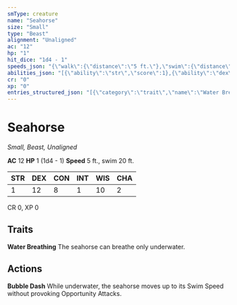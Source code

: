 ```yaml
---
smType: creature
name: "Seahorse"
size: "Small"
type: "Beast"
alignment: "Unaligned"
ac: "12"
hp: "1"
hit_dice: "1d4 - 1"
speeds_json: "{\"walk\":{\"distance\":\"5 ft.\"},\"swim\":{\"distance\":\"20 ft.\"}}"
abilities_json: "[{\"ability\":\"str\",\"score\":1},{\"ability\":\"dex\",\"score\":12},{\"ability\":\"con\",\"score\":8},{\"ability\":\"int\",\"score\":1},{\"ability\":\"wis\",\"score\":10},{\"ability\":\"cha\",\"score\":2}]"
cr: "0"
xp: "0"
entries_structured_json: "[{\"category\":\"trait\",\"name\":\"Water Breathing\",\"text\":\"The seahorse can breathe only underwater.\"},{\"category\":\"action\",\"name\":\"Bubble Dash\",\"text\":\"While underwater, the seahorse moves up to its Swim Speed without provoking Opportunity Attacks.\"}]"
---
```


# Seahorse
*Small, Beast, Unaligned*

**AC** 12
**HP** 1 (1d4 - 1)
**Speed** 5 ft., swim 20 ft.

| STR | DEX | CON | INT | WIS | CHA |
| --- | --- | --- | --- | --- | --- |
| 1 | 12 | 8 | 1 | 10 | 2 |

CR 0, XP 0

## Traits

**Water Breathing**
The seahorse can breathe only underwater.

## Actions

**Bubble Dash**
While underwater, the seahorse moves up to its Swim Speed without provoking Opportunity Attacks.
